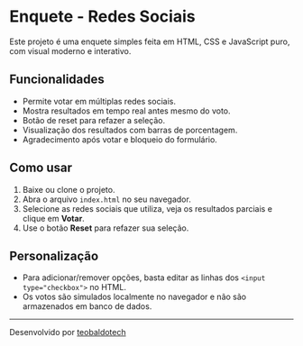 # Enquete - Redes Sociais

Este projeto é uma enquete simples feita em HTML, CSS e JavaScript puro, com visual moderno e interativo.

## Funcionalidades

- Permite votar em múltiplas redes sociais.
- Mostra resultados em tempo real antes mesmo do voto.
- Botão de reset para refazer a seleção.
- Visualização dos resultados com barras de porcentagem.
- Agradecimento após votar e bloqueio do formulário.

## Como usar

1. Baixe ou clone o projeto.
2. Abra o arquivo `index.html` no seu navegador.
3. Selecione as redes sociais que utiliza, veja os resultados parciais e clique em **Votar**.
4. Use o botão **Reset** para refazer sua seleção.

## Personalização

- Para adicionar/remover opções, basta editar as linhas dos `<input type="checkbox">` no HTML.
- Os votos são simulados localmente no navegador e não são armazenados em banco de dados.

---

Desenvolvido por [teobaldotech](https://github.com/teobaldotech)

